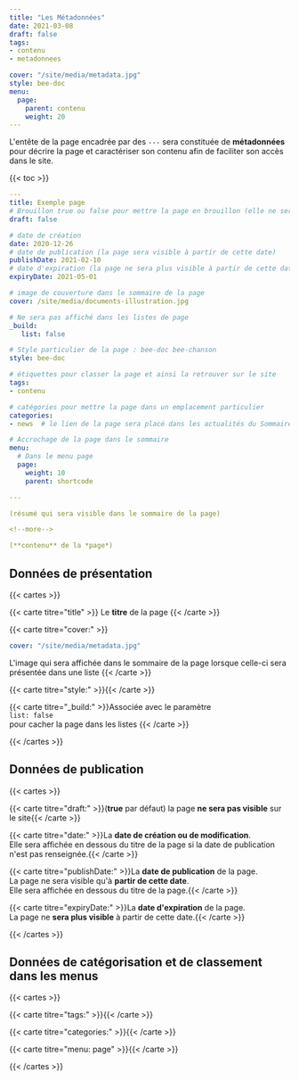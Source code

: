 ```yaml
---
title: "Les Métadonnées"
date: 2021-03-08
draft: false
tags:
- contenu
- metadonnees

cover: "/site/media/metadata.jpg"
style: bee-doc
menu:
  page:
    parent: contenu
    weight: 20
---
```

<!--more-->
L'entête de la page encadrée par des `---` sera constituée de **métadonnées** pour décrire la page et caractériser son contenu afin de faciliter son accès dans le site.

{{< toc >}}

```yaml
---
title: Exemple page
# Brouillon true ou false pour mettre la page en brouillon (elle ne sera pas visible sur le site)
draft: false 

# date de création
date: 2020-12-26 
# date de publication (la page sera visible à partir de cette date)
publishDate: 2021-02-10 
# date d'expiration (la page ne sera plus visible à partir de cette date)
expiryDate: 2021-05-01  

# image de couverture dans le sommaire de la page
cover: /site/media/documents-illustration.jpg

# Ne sera pas affiché dans les listes de page
_build:
   list: false

# Style particulier de la page : bee-doc bee-chanson
style: bee-doc

# étiquettes pour classer la page et ainsi la retrouver sur le site
tags: 
- contenu

# catégories pour mettre la page dans un emplacement particulier
categories: 
- news 	# le lien de la page sera placé dans les actualités du Sommaire général

# Accrochage de la page dans le sommaire 
menu:
  # Dans le menu page
  page:
    weight: 10
    parent: shortcode

---

(résumé qui sera visible dans le sommaire de la page)

<!--more-->

(**contenu** de la *page*)

```
## Données de présentation
{{< cartes >}}

{{< carte titre="title" >}}
Le **titre** de la page
{{< /carte >}}

{{< carte titre="cover:" >}}
```yaml
cover: "/site/media/metadata.jpg"
```
L'image qui sera affichée dans le sommaire de la page lorsque celle-ci sera présentée dans une liste
{{< /carte >}}

{{< carte titre="style:" >}}{{< /carte >}}

{{< carte titre="_build:" >}}Associée avec le paramètre  
`list: false`  
pour cacher la page dans les listes {{< /carte >}}

{{< /cartes >}}

## Données de publication
{{< cartes >}}

{{< carte titre="draft:" >}}(**true** par défaut) la page **ne sera pas visible** sur le site{{< /carte >}}

{{< carte titre="date:" >}}La **date de création ou de modification**.  
Elle sera affichée en dessous du titre de la page si la date de publication n'est pas renseignée.{{< /carte >}}

{{< carte titre="publishDate:" >}}La **date de publication** de la page.  
La page ne sera visible qu'à **partir de cette date**.  
Elle sera affichée en dessous du titre de la page.{{< /carte >}}

{{< carte titre="expiryDate:" >}}La **date d'expiration** de la page.  
La page ne **sera plus visible** à partir de cette date.{{< /carte >}}

{{< /cartes >}}

## Données de catégorisation et de classement dans les menus
{{< cartes >}}

{{< carte titre="tags:" >}}{{< /carte >}}

{{< carte titre="categories:" >}}{{< /carte >}}

{{< carte titre="menu: page" >}}{{< /carte >}}

{{< /cartes >}}

